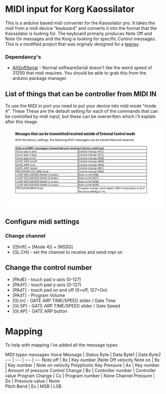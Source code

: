 # MIDI input for  Korg Kaossilator

This is a arduino based midi converter for the Kaossilator pro.  It takes the midi from a midi device "keyboard" and converts it into the format that the Kaossilator is looking for.  The keyboard primarly produces Note Off and Note On messages and the Korg is looking for specific Control messages.  This is a modified project that was orginaly designed for a [teensy](https://karg-music.blogspot.com/2015/11/play-kaossilator-pro-with-standard-midi.html).

### Dependancy's 
* [AltSoftSerial](https://github.com/PaulStoffregen/AltSoftSerial)  - Normal softwareSerial doesn't like the weird speed of 31250 that midi requires.  You should be able to grab this from the arduino package manager.


## List of things that can be controller from MIDI IN

To use the MIDI in port you need to put your device into midi mode "mode 4". These  These are the default setting for each of the commands that can be controlled by midi input, but these can be overwritten which i'll explain after this image.

![alt text](./doc/ControllerCommandsTrimmed.png)



## Configure midi settings

### Change channel

* ([Shift] + [Mode 4]) + [NSSG] 
* [GL.CH] - set the channel to receive and send mipi on

## Change the control number 
* [PAdE] - touch pad x-axis (0-127)
* [PAdY] - touch pad y-axis (0-127)
* [PAdT] - touch pad on and off (0=off, 127=On)
* [PAdT] - Program Volume
* [Gt.tn] - GATE ARP TIME/SPEED slider / Gate Time
* [Gt.SP] - GATE ARP TIME/SPEED slider / Gate Speed
* [Gt.AP] - GATE ARP button


# Mapping

To help with mapping i've added all the message types


MIDI types messages
Voice Message | Status Byte | Data Byte1 | Data Byte2
--- | --- | --- | --- 
Note off | 8x | Key number |Note Off velocity
Note on | 9x | Key number | Note on velocity
Polyphonic Key Pressure | Ax | Key number | Amount of pressure
Control Change | Bx | Controller number | Controller value
Program Change | Cx | Program number | None
Channel Pressure | Dx | Pressure value | None            
Pitch Bend | Ex | MSB | LSB
